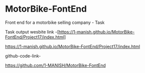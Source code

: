 # MotorBike-FontEnd
Front end for a motorbike selling company - Task

Task output wesbite link -[https://1-manish.github.io/MotorBike-FontEnd/Project17/index.html]

https://1-manish.github.io/MotorBike-FontEnd/Project17/index.html

github-code-link-

https://github.com/1-MANISH/MotorBike-FontEnd
